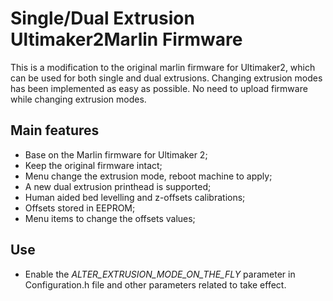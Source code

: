 # Single/Dual Extrusion Ultimaker2Marlin Firmware

This is a modification to the original marlin firmware for Ultimaker2, which can be used for both single and dual extrusions. Changing extrusion modes has been implemented as easy as possible. No need to upload firmware while changing extrusion modes.

## Main features
- Base on the Marlin firmware for Ultimaker 2;
- Keep the original firmware intact;
- Menu change the extrusion mode, reboot machine to apply;
- A new dual extrusion printhead is supported;
- Human aided bed levelling and z-offsets calibrations;
- Offsets stored in EEPROM;
- Menu items to change the offsets values;


## Use
- Enable the *ALTER_EXTRUSION_MODE_ON_THE_FLY* parameter in Configuration.h file and other parameters related to take effect.

